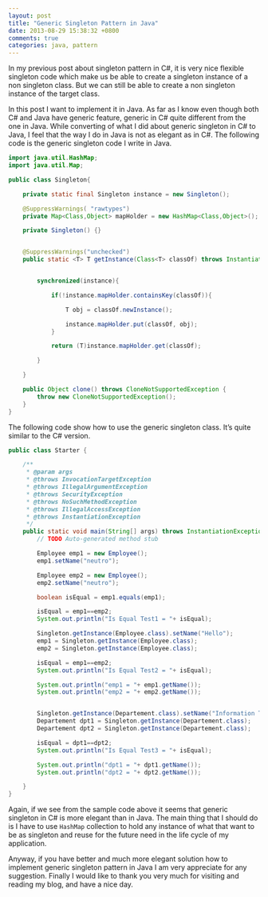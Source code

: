 ```yaml
---
layout: post
title: "Generic Singleton Pattern in Java"
date: 2013-08-29 15:38:32 +0800
comments: true
categories: java, pattern
---
```

In my previous post about singleton pattern in C#, it is very nice flexible singleton code which make us be able to create a singleton instance of a non singleton class. But we can still be able to create a non singleton instance of the target class.

In this post I want to implement it in Java. As far as I know even though both C# and Java have generic feature, generic in C# quite different from the one in Java. While converting of what I did about generic singleton in C# to Java, I feel that the way I do in Java is not as elegant as in C#. The following code is the generic singleton code I write in Java.

``` java generic singleton
import java.util.HashMap;
import java.util.Map;

public class Singleton{

    private static final Singleton instance = new Singleton();

    @SuppressWarnings( "rawtypes")
    private Map<Class,Object> mapHolder = new HashMap<Class,Object>();

    private Singleton() {}


    @SuppressWarnings("unchecked")
    public static <T> T getInstance(Class<T> classOf) throws InstantiationException, IllegalAccessException {


        synchronized(instance){

            if(!instance.mapHolder.containsKey(classOf)){

                T obj = classOf.newInstance();  

                instance.mapHolder.put(classOf, obj);
            }

            return (T)instance.mapHolder.get(classOf);          

        }

    }

    public Object clone() throws CloneNotSupportedException {
        throw new CloneNotSupportedException();
    }   
}
```

The following code show how to use the generic singleton class. It’s quite similar to the C# version.

``` java sample
public class Starter {

    /**
     * @param args
     * @throws InvocationTargetException
     * @throws IllegalArgumentException
     * @throws SecurityException
     * @throws NoSuchMethodException
     * @throws IllegalAccessException
     * @throws InstantiationException
     */
    public static void main(String[] args) throws InstantiationException, IllegalAccessException  {
        // TODO Auto-generated method stub

        Employee emp1 = new Employee();
        emp1.setName("neutro");

        Employee emp2 = new Employee();
        emp2.setName("neutro");

        boolean isEqual = emp1.equals(emp1);

        isEqual = emp1==emp2;       
        System.out.println("Is Equal Test1 = "+ isEqual);

        Singleton.getInstance(Employee.class).setName("Hello");
        emp1 = Singleton.getInstance(Employee.class);
        emp2 = Singleton.getInstance(Employee.class);

        isEqual = emp1==emp2;       
        System.out.println("Is Equal Test2 = "+ isEqual);

        System.out.println("emp1 = "+ emp1.getName());
        System.out.println("emp2 = "+ emp2.getName());


        Singleton.getInstance(Departement.class).setName("Information Technology");
        Departement dpt1 = Singleton.getInstance(Departement.class);
        Departement dpt2 = Singleton.getInstance(Departement.class);

        isEqual = dpt1==dpt2;       
        System.out.println("Is Equal Test3 = "+ isEqual);

        System.out.println("dpt1 = "+ dpt1.getName());
        System.out.println("dpt2 = "+ dpt2.getName());

    }
}
```

Again, if we see from the sample code above it seems that generic singleton in C# is more elegant than in Java.
The main thing that I should do is I have to use <code>HashMap</code> collection to hold any instance of what that want to be as singleton and reuse for the future need in the life cycle of my application.

Anyway, if you have better and much more elegant solution how to implement generic singleton pattern in Java I am very appreciate for any suggestion. Finally I would like to thank you very much for visiting and reading my blog, and have a nice day.

